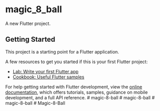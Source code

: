 # magic_8_ball

A new Flutter project.

## Getting Started

This project is a starting point for a Flutter application.

A few resources to get you started if this is your first Flutter project:

- [Lab: Write your first Flutter app](https://docs.flutter.dev/get-started/codelab)
- [Cookbook: Useful Flutter samples](https://docs.flutter.dev/cookbook)

For help getting started with Flutter development, view the
[online documentation](https://docs.flutter.dev/), which offers tutorials,
samples, guidance on mobile development, and a full API reference.
#   m a g i c - 8 - b a l l  
 #   m a g i c - 8 - b a l l  
 #   m a g i c - 8 - b a l l  
 #   M a g i c - 8 - B a l l  
 